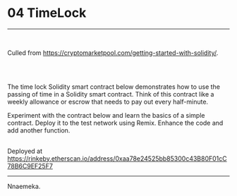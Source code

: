 # 04 TimeLock

---

<br/>

Culled from https://cryptomarketpool.com/getting-started-with-solidity/.

##

<br/>

The time lock Solidity smart contract below demonstrates how to use the passing of time in a Solidity smart contract. Think of this contract like a weekly allowance or escrow that needs to pay out every half-minute.

Experiment with the contract below and learn the basics of a simple contract. Deploy it to the test network using Remix. Enhance the code and add another function. 

##

Deployed at https://rinkeby.etherscan.io/address/0xaa78e24525bb85300c43B80F01cC78B6C9EF25F7

---

Nnaemeka.
